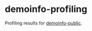 demoinfo-profiling
==================

Profiling results for [demoinfo-public](https://github.com/moritzuehling/demoinfo-public).
